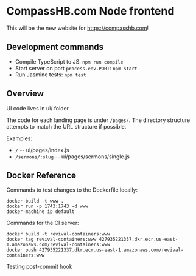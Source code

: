 # CompassHB.com Node frontend

This will be the new website for https://compasshb.com!

## Development commands

* Compile TypeScript to JS: `npm run compile`
* Start server on port `process.env.PORT`: `npm start`
* Run Jasmine tests: `npm test`


## Overview

UI code lives in ui/ folder.

The code for each landing page is under `/pages/`.
The directory structure attempts to match the URL structure if possible.

Examples:

* `/` -- ui/pages/index.js
* `/sermons/:slug` -- ui/pages/sermons/single.js

## Docker Reference

Commands to test changes to the Dockerfile locally:

```
docker build -t www .
docker run -p 1743:1743 -d www
docker-machine ip default
```

Commands for the CI server:

```
docker build -t revival-containers:www .
docker tag revival-containers:www 427935221337.dkr.ecr.us-east-1.amazonaws.com/revival-containers:www
docker push 427935221337.dkr.ecr.us-east-1.amazonaws.com/revival-containers:www
```

Testing post-commit hook